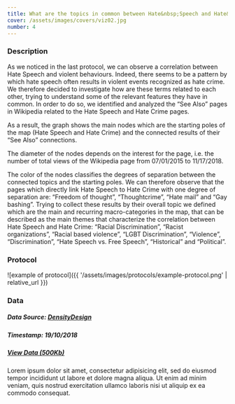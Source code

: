 ```yaml
---
title: What are the topics in common between Hate&nbsp;Speech and Hate&nbsp;Crime?
cover: /assets/images/covers/viz02.jpg
number: 4
---
```

### Description

As we noticed in the last protocol, we can observe a correlation between Hate Speech and violent behaviours. Indeed, there seems to be a pattern by which hate speech often results in violent events recognized as hate crime. We therefore decided to investigate how are these terms related to each other, trying to understand some of the relevant features they have in common. In order to do so, we identified and analyzed the “See Also” pages in Wikipedia related to the Hate Speech and Hate Crime pages.

As a result, the graph shows the main nodes which are the starting poles of the map (Hate Speech and Hate Crime) and the connected results of their “See Also” connections. 

<!-- ![example of secondary visualization]({{ '/assets/images/example-mid-viz.svg' | relative_url }}) -->

The diameter of the nodes depends on the interest for the page, i.e. the number of total views of the Wikipedia page from 07/01/2015 to 11/17/2018. 

The color of the nodes classifies the degrees of separation between the connected topics and the starting poles. We can therefore observe that the pages which directly link Hate Speech to Hate Crime with one degree of separation are: “Freedom of thought”, “Thoughtcrime”, “Hate mail” and “Gay bashing”. Trying to collect these results by their overall topic we defined which are the main and recurring macro-categories in the map, that can be described as the main themes that characterize the correlation between Hate Speech and Hate Crime: “Racial Discrimination”, “Racist organizations”, “Racial based violence”, “LGBT Discrimination”, “Violence”, “Discrimination”, “Hate Speech vs. Free Speech”, “Historical” and “Political”.

### Protocol
![example of protocol]({{ '/assets/images/protocols/example-protocol.png' | relative_url }})

### Data
##### Data Source: [DensityDesign](http://densitydesign.org/)
##### Timestamp: 19/10/2018
##### [View Data (500Kb)](http://densitydesign.org/)
Lorem ipsum dolor sit amet, consectetur adipisicing elit, sed do eiusmod tempor incididunt ut labore et dolore magna aliqua.
Ut enim ad minim veniam, quis nostrud exercitation ullamco laboris nisi ut aliquip ex ea commodo consequat.